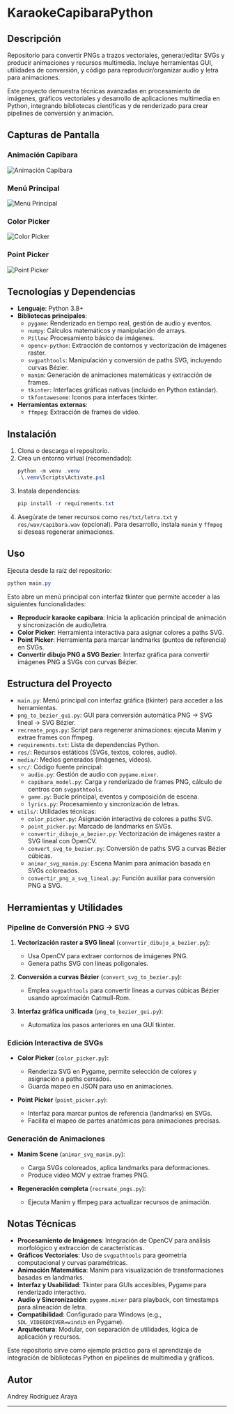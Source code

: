 # KaraokeCapibaraPython

## Descripción

Repositorio para convertir PNGs a trazos vectoriales, generar/editar SVGs y producir animaciones y recursos multimedia. Incluye herramientas GUI, utilidades de conversión, y código para reproducir/organizar audio y letra para animaciones.

Este proyecto demuestra técnicas avanzadas en procesamiento de imágenes, gráficos vectoriales y desarrollo de aplicaciones multimedia en Python, integrando bibliotecas científicas y de renderizado para crear pipelines de conversión y animación.

## Capturas de Pantalla

### Animación Capibara
![Animación Capibara](screenshots/animacion_capibara.png)

### Menú Principal
![Menú Principal](screenshots/menu.png)

### Color Picker
![Color Picker](screenshots/color_picker.png)

### Point Picker
![Point Picker](screenshots/point_picker.png)


## Tecnologías y Dependencias

- **Lenguaje**: Python 3.8+
- **Bibliotecas principales**:
  - `pygame`: Renderizado en tiempo real, gestión de audio y eventos.
  - `numpy`: Cálculos matemáticos y manipulación de arrays.
  - `Pillow`: Procesamiento básico de imágenes.
  - `opencv-python`: Extracción de contornos y vectorización de imágenes raster.
  - `svgpathtools`: Manipulación y conversión de paths SVG, incluyendo curvas Bézier.
  - `manim`: Generación de animaciones matemáticas y extracción de frames.
  - `tkinter`: Interfaces gráficas nativas (incluido en Python estándar).
  - `tkfontawesome`: Iconos para interfaces tkinter.
- **Herramientas externas**:
  - `ffmpeg`: Extracción de frames de video.

## Instalación

1. Clona o descarga el repositorio.
2. Crea un entorno virtual (recomendado):
   ```powershell
   python -m venv .venv
   .\.venv\Scripts\Activate.ps1
   ```
3. Instala dependencias:
   ```powershell
   pip install -r requirements.txt
   ```
4. Asegúrate de tener recursos como `res/txt/letra.txt` y `res/wav/capibara.wav` (opcional). Para desarrollo, instala `manim` y `ffmpeg` si deseas regenerar animaciones.

## Uso

Ejecuta desde la raíz del repositorio:

```powershell
python main.py
```

Esto abre un menú principal con interfaz tkinter que permite acceder a las siguientes funcionalidades:

- **Reproducir karaoke capibara**: Inicia la aplicación principal de animación y sincronización de audio/letra.
- **Color Picker**: Herramienta interactiva para asignar colores a paths SVG.
- **Point Picker**: Herramienta para marcar landmarks (puntos de referencia) en SVGs.
- **Convertir dibujo PNG a SVG Bezier**: Interfaz gráfica para convertir imágenes PNG a SVGs con curvas Bézier.

## Estructura del Proyecto

- `main.py`: Menú principal con interfaz gráfica (tkinter) para acceder a las herramientas.
- `png_to_bezier_gui.py`: GUI para conversión automática PNG → SVG lineal → SVG Bézier.
- `recreate_pngs.py`: Script para regenerar animaciones: ejecuta Manim y extrae frames con ffmpeg.
- `requirements.txt`: Lista de dependencias Python.
- `res/`: Recursos estáticos (SVGs, textos, colores, audio).
- `media/`: Medios generados (imágenes, videos).
- `src/`: Código fuente principal:
  - `audio.py`: Gestión de audio con `pygame.mixer`.
  - `capibara_model.py`: Carga y renderizado de frames PNG, cálculo de centros con `svgpathtools`.
  - `game.py`: Bucle principal, eventos y composición de escena.
  - `lyrics.py`: Procesamiento y sincronización de letras.
- `utils/`: Utilidades técnicas:
  - `color_picker.py`: Asignación interactiva de colores a paths SVG.
  - `point_picker.py`: Marcado de landmarks en SVGs.
  - `convertir_dibujo_a_bezier.py`: Vectorización de imágenes raster a SVG lineal con OpenCV.
  - `convert_svg_to_bezier.py`: Conversión de paths SVG a curvas Bézier cúbicas.
  - `animar_svg_manim.py`: Escena Manim para animación basada en SVGs coloreados.
  - `convertir_png_a_svg_lineal.py`: Función auxiliar para conversión PNG a SVG.

## Herramientas y Utilidades

### Pipeline de Conversión PNG → SVG

1. **Vectorización raster a SVG lineal** (`convertir_dibujo_a_bezier.py`):
   - Usa OpenCV para extraer contornos de imágenes PNG.
   - Genera paths SVG con líneas poligonales.

2. **Conversión a curvas Bézier** (`convert_svg_to_bezier.py`):
   - Emplea `svgpathtools` para convertir líneas a curvas cúbicas Bézier usando aproximación Catmull-Rom.

3. **Interfaz gráfica unificada** (`png_to_bezier_gui.py`):
   - Automatiza los pasos anteriores en una GUI tkinter.

### Edición Interactiva de SVGs

- **Color Picker** (`color_picker.py`):
  - Renderiza SVG en Pygame, permite selección de colores y asignación a paths cerrados.
  - Guarda mapeo en JSON para uso en animaciones.

- **Point Picker** (`point_picker.py`):
  - Interfaz para marcar puntos de referencia (landmarks) en SVGs.
  - Facilita el mapeo de partes anatómicas para animaciones precisas.

### Generación de Animaciones

- **Manim Scene** (`animar_svg_manim.py`):
  - Carga SVGs coloreados, aplica landmarks para deformaciones.
  - Produce video MOV y extrae frames PNG.

- **Regeneración completa** (`recreate_pngs.py`):
  - Ejecuta Manim y ffmpeg para actualizar recursos de animación.

## Notas Técnicas

- **Procesamiento de Imágenes**: Integración de OpenCV para análisis morfológico y extracción de características.
- **Gráficos Vectoriales**: Uso de `svgpathtools` para geometría computacional y curvas paramétricas.
- **Animación Matemática**: Manim para visualización de transformaciones basadas en landmarks.
- **Interfaz y Usabilidad**: Tkinter para GUIs accesibles, Pygame para renderizado interactivo.
- **Audio y Sincronización**: `pygame.mixer` para playback, con timestamps para alineación de letra.
- **Compatibilidad**: Configurado para Windows (e.g., `SDL_VIDEODRIVER=windib` en Pygame).
- **Arquitectura**: Modular, con separación de utilidades, lógica de aplicación y recursos.

Este repositorio sirve como ejemplo práctico para el aprendizaje de integración de bibliotecas Python en pipelines de multimedia y gráficos.


## Autor

Andrey Rodríguez Araya

---